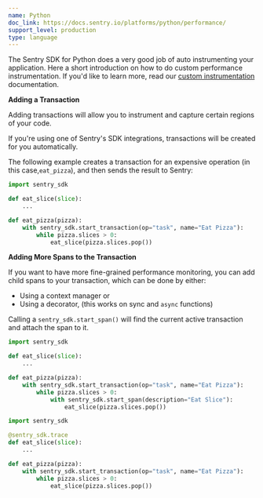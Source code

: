 ```yaml
---
name: Python
doc_link: https://docs.sentry.io/platforms/python/performance/
support_level: production
type: language
---
```


The Sentry SDK for Python does a very good job of auto instrumenting your application. Here a short introduction on how to do custom performance instrumentation. If you'd like to learn more, read our [custom instrumentation](https://docs.sentry.io/platforms/python/performance/instrumentation/custom-instrumentation/) documentation.

**Adding a Transaction**

Adding transactions will allow you to instrument and capture certain regions of your code.

<Note>

If you're using one of Sentry's SDK integrations, transactions will be created for you automatically.

</Note>

The following example creates a transaction for an expensive operation (in this case,`eat_pizza`), and then sends the result to Sentry:

```python
import sentry_sdk

def eat_slice(slice):
    ...

def eat_pizza(pizza):
    with sentry_sdk.start_transaction(op="task", name="Eat Pizza"):
        while pizza.slices > 0:
            eat_slice(pizza.slices.pop())
```

**Adding More Spans to the Transaction**

If you want to have more fine-grained performance monitoring, you can add child spans to your transaction, which can be done by either:

- Using a context manager or
- Using a decorator, (this works on sync and `async` functions)

Calling a `sentry_sdk.start_span()` will find the current active transaction and attach the span to it.

```python {tabTitle:Context Manager}
import sentry_sdk

def eat_slice(slice):
    ...

def eat_pizza(pizza):
    with sentry_sdk.start_transaction(op="task", name="Eat Pizza"):
        while pizza.slices > 0:
            with sentry_sdk.start_span(description="Eat Slice"):
                eat_slice(pizza.slices.pop())

```

```python {tabTitle:Decorator}
import sentry_sdk

@sentry_sdk.trace
def eat_slice(slice):
    ...

def eat_pizza(pizza):
    with sentry_sdk.start_transaction(op="task", name="Eat Pizza"):
        while pizza.slices > 0:
            eat_slice(pizza.slices.pop())

```
